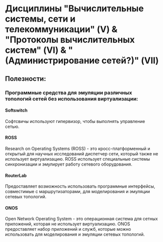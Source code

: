 # Дисциплины "Вычислительные системы, сети и телекоммуникации" (V) & "Протоколы вычислительных систем" (VI) & "(Администрирование сетей?)" (VII)
## Полезности:
### Программные средства для эмуляции различных топологий сетей без использования виртуализации:
#### Softswitch
Софтсвичы используют гипервизор, чтобы выполнять управление сетью.
#### ROSS
Research on Operating Systems (ROSS) - это кросс-платформенный и открытый для научных исследований диспетчер сети, который также не использует виртуализацию. ROSS использует специальные системы синхронизации и эмулирует работу сетевого оборудования.
#### RouterLab
Предоставляет возможность использовать программные интерфейсы, совместимые с маршрутизаторами, для моделирования и эмуляции сетевых топологий.
#### ONOS
Open Network Operating System - это операционная система для сетных приложений, которая не использует виртуализацию. ONOS предоставляет набор приложений и служб, которые можно использовать для моделирования и эмуляции сетевых топологий.